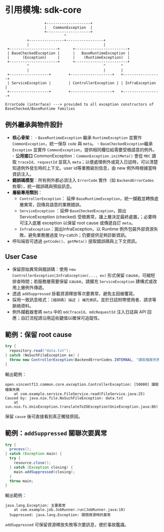 # 引用模塊: sdk-core

```text
                  +--------------------+
                  |   CommonException  |
                  +--------------------+
                           ^
          +----------------+-----------------+
          |                                  |
 +----------------------+      +------------------------+
 | BaseCheckedException |      |   BaseRuntimeException |
 |      (Exception)     |      |    (RuntimeException)  |
 +----------------------+      +------------------------+
          ^                                  ^       ^
          |                                  |       |
 +------------------+        +-------------------+   +-----------------+
 | ServiceException |        | ControllerException | | InfraException |
 +------------------+        +-------------------+   +-----------------+

ErrorCode (interface) ---> provided to all exception constructors of BaseChecked/BaseRuntime families
```

## 例外繼承與物件設計
- **核心骨架**：
	  - `BaseRuntimeException` 繼承 `RuntimeException` 並實作 `CommonException`，統一保存 `code` 與 `meta`。
	  - `BaseCheckedException`繼承 `Exception` 並實作 `CommonException`，提供相同欄位給需要受檢語意的例外。
	  - **公用接口** CommonException：`CommonException.initMeta()` 會從 `MDC` 讀取 `traceId`、`requestId` 並寫入 `meta`；以便處理例外或寫入日誌時，可以清楚知道例外發生時的上下文。user id等業務級別信息，由 new 例外時根據當時資訊注入。
- **錯誤碼模型**：所有例外都必須注入 `ErrorCode` 實作（如 `BackendErrorCodes` 枚舉），統一錯誤碼與預設訊息。
- **層級專用類別**：
	- `ControllerException`： 延伸 `BaseRuntimeException`，統一攔截並轉換底層異常，回傳具語意的業務錯誤。
	- `ServiceException` ：延伸 `BaseCheckedException`，拋出  ServiceException (checked)  受檢異常，讓上層決定最終處置。；必要時可注入底層 exception 以保留 root cause 或傳遞自訂 `meta`。
	- `InfraException`：拋出InfraException，以 Runtime 例外包裝外部資源失敗，避免業務層過度 try-catch；仍要提供足夠診斷資訊。
- 呼叫端皆可透過 `getCode()`、`getMeta()` 提取錯誤碼與上下文資訊。

## User Case
- 保留原始異常與錯誤碼：使用 `new ControllerException|InfraException(..., ex)` 形式保留 cause，可縮短排查時間；若服務層需要保留 cause，請擴充 `ServiceException` 建構式或改用上層例外傳遞。
- 透過 `addSuppressed` 掛載資源釋放等次要異常，避免主因被覆寫。
- 採用一致訊息格式：`[錯誤碼] 描述 | 補充資訊`，並於日誌附帶使用者、請求等脈絡資料。
- 例外攔截器會將 `meta` 中的 `mdcTraceId`、`mdcRequestId` 注入日誌與 API 回應；自訂流程請沿用這些鍵值以確保可追蹤性。

## 範例：保留 root cause
```java
try {
  repository.read("data.txt");
} catch (NoSuchFileException ex) {
  throw new ControllerException(BackendErrorCodes.INTERNAL, "讀取檔案失敗", ex);
}
```
輸出範例：
```
open.vincentf13.common.core.exception.ControllerException: [50000] 讀取檔案失敗
    at com.example.service.FileService.read(FileService.java:25)
Caused by: java.nio.file.NoSuchFileException: data.txt
    at sun.nio.fs.UnixException.translateToIOException(UnixException.java:86)
```
保留 `cause` 後可直接看到真正觸發原因。

## 範例：`addSuppressed` 關聯次要異常
```java
try {
  process();
} catch (Exception main) {
  try {
    resource.close();
  } catch (Exception closing) {
    main.addSuppressed(closing);
  }
  throw main;
}
```
輸出範例：
```
java.lang.Exception: 主要異常
    at com.example.job.JobRunner.run(JobRunner.java:18)
  Suppressed: java.lang.Exception: 關閉資源時的異常
```
`addSuppressed` 可保留資源釋放失敗等次要訊息，便於事故鑑識。
